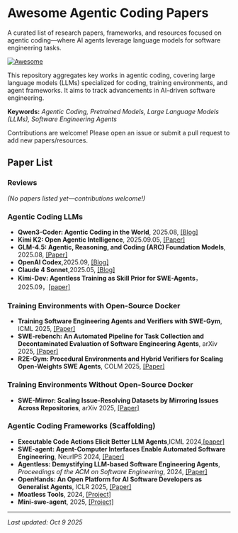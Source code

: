 # Awesome Agentic Coding Papers

A curated list of research papers, frameworks, and resources focused on agentic coding—where AI agents leverage language models for software engineering tasks.

[![Awesome](https://awesome.re/badge.svg)](https://awesome.re)


This repository aggregates key works in agentic coding, covering large language models (LLMs) specialized for coding, training environments, and agent frameworks. It aims to track advancements in AI-driven software engineering.

**Keywords:** *Agentic Coding, Pretrained Models, Large Language Models (LLMs), Software Engineering Agents*

Contributions are welcome! Please open an issue or submit a pull request to add new papers/resources.


## Paper List

### Reviews
*(No papers listed yet—contributions welcome!)*


### Agentic Coding LLMs
- **Qwen3-Coder: Agentic Coding in the World**, 2025.08, [[Blog]](https://qwen.ai/blog?id=d927d7d2e59d059045ce758ded34f98c0186d2d7&from=research.research-list)
- **Kimi K2: Open Agentic Intelligence**, 2025.09.05, [[Paper]](https://arxiv.org/abs/2507.20534)
- **GLM-4.5: Agentic, Reasoning, and Coding (ARC) Foundation Models**, 2025.08, [[Paper]](https://arxiv.org/abs/2508.06471)
- **OpenAI Codex**,2025.09, [[Blog]](https://openai.com/zh-Hans-CN/index/introducing-codex/)
- **Claude 4 Sonnet**,2025.05, [[Blog]](https://www.anthropic.com/claude/sonnet)
- **Kimi-Dev: Agentless Training as Skill Prior for SWE-Agents**，2025.09，[[paper]](https://www.arxiv.org/abs/2509.23045)



### Training Environments with Open-Source Docker
- **Training Software Engineering Agents and Verifiers with SWE-Gym**, ICML 2025, [[Paper]](https://arxiv.org/abs/2412.21139)
- **SWE-rebench: An Automated Pipeline for Task Collection and Decontaminated Evaluation of Software Engineering Agents**, arXiv 2025, [[Paper]](https://arxiv.org/abs/2505.20411)
- **R2E-Gym: Procedural Environments and Hybrid Verifiers for Scaling Open-Weights SWE Agents**, COLM 2025, [[Paper]](https://arxiv.org/abs/2504.07164)


### Training Environments Without Open-Source Docker
- **SWE-Mirror: Scaling Issue-Resolving Datasets by Mirroring Issues Across Repositories**, arXiv 2025, [[Paper]](https://arxiv.org/pdf/2509.08724)


### Agentic Coding Frameworks (Scaffolding)
- **Executable Code Actions Elicit Better LLM Agents**,ICML 2024,[[paper]](https://arxiv.org/abs/2402.01030)
- **SWE-agent: Agent-Computer Interfaces Enable Automated Software Engineering**, NeurIPS 2024, [[Paper]](https://arxiv.org/abs/2405.15793)
- **Agentless: Demystifying LLM-based Software Engineering Agents**, *Proceedings of the ACM on Software Engineering*, 2024, [[Paper]](https://arxiv.org/abs/2407.01489)
- **OpenHands: An Open Platform for AI Software Developers as Generalist Agents**, ICLR 2025, [[Paper]](https://arxiv.org/abs/2407.16741)
- **Moatless Tools**, 2024, [[Project]](https://github.com/aorwall/moatless-tools)
- **Mini-swe-agent**, 2025, [[Project]](https://github.com/SWE-agent/mini-swe-agent)


---

*Last updated: Oct 9 2025*

